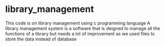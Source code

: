 # library_management
This code is on library management using c programming language
A library management system is a software that is deigned to manage all the functions of a library but needs a lot of improvement as we 
used files to store the data instead of database
